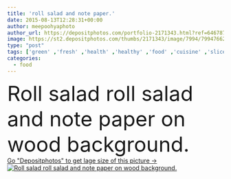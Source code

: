 ```yaml
---
title: 'roll salad and note paper.'
date: 2015-08-13T12:28:31+00:00
author: meepoohyaphoto
author_url: https://depositphotos.com/portfolio-2171343.html?ref=64678756
image: https://st2.depositphotos.com/thumbs/2171343/image/7994/79947662/api_thumb_450.jpg?forcejpeg=true
type: "post"
tags: ['green' ,'fresh' ,'health' ,'healthy' ,'food' ,'cuisine' ,'slice' ,'delicious' ,'meal' ,'snack' ,'vegetable' ,'dinner' ,'lunch' ,'eat' ,'salad' ,'vegetarian' ,'gourmet' ,'note' ,'lettuce' ,'roll' ,'cucumber' ,'write' ,'thai' ,'wood background' ,'note paper' ]
categories: 
  - food
---
```

<div aling="center">
            <font size="60"> Roll salad roll salad and note paper on wood background.</font>   
</div>
<div>
    <a href='https://st2.depositphotos.com/thumbs/2171343/image/7994/79947662/api_thumb_450.jpg?forcejpeg=true?ref=64678756' target=_blank > Go "Depositphotos" to get lage size of this picture ->
        <img href='https://st2.depositphotos.com/thumbs/2171343/image/7994/79947662/api_thumb_450.jpg?forcejpeg=true?ref=64678756' src='https://st2.depositphotos.com/2171343/7994/i/950/depositphotos_79947662-stock-photo-roll-salad-and-note-paper.jpg?forcejpeg=true' alt='Roll salad roll salad and note paper on wood background.' >
    </a>
</div>
